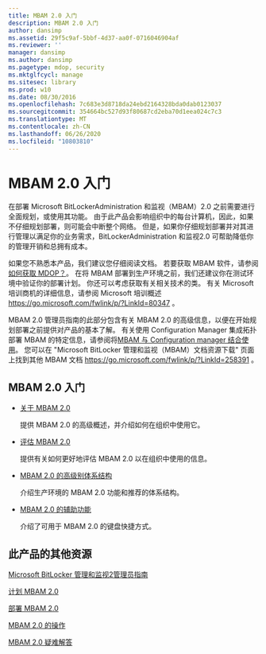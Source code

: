 ```yaml
---
title: MBAM 2.0 入门
description: MBAM 2.0 入门
author: dansimp
ms.assetid: 29f5c9af-5bbf-4d37-aa0f-0716046904af
ms.reviewer: ''
manager: dansimp
ms.author: dansimp
ms.pagetype: mdop, security
ms.mktglfcycl: manage
ms.sitesec: library
ms.prod: w10
ms.date: 08/30/2016
ms.openlocfilehash: 7c683e3d8718da24ebd2164328bda0dab0123037
ms.sourcegitcommit: 354664bc527d93f80687cd2eba70d1eea024c7c3
ms.translationtype: MT
ms.contentlocale: zh-CN
ms.lasthandoff: 06/26/2020
ms.locfileid: "10803810"
---
```

# MBAM 2.0 入门


在部署 Microsoft BitLockerAdministration 和监视（MBAM）2.0 之前需要进行全面规划，或使用其功能。 由于此产品会影响组织中的每台计算机，因此，如果不仔细规划部署，则可能会中断整个网络。 但是，如果你仔细规划部署并对其进行管理以满足你的业务需求，BitLockerAdministration 和监视2.0 可帮助降低你的管理开销和总拥有成本。

如果您不熟悉本产品，我们建议您仔细阅读文档。 若要获取 MBAM 软件，请参阅[如何获取 MDOP？](https://go.microsoft.com/fwlink/p/?LinkId=322049)。 在将 MBAM 部署到生产环境之前，我们还建议你在测试环境中验证你的部署计划。 你还可以考虑获取有关相关技术的类。 有关 Microsoft 培训商机的详细信息，请参阅 Microsoft 培训概述 <https://go.microsoft.com/fwlink/p/?LinkId=80347> 。

MBAM 2.0 管理员指南的此部分包含有关 MBAM 2.0 的高级信息，以便在开始规划部署之前提供对产品的基本了解。 有关使用 Configuration Manager 集成拓扑部署 MBAM 的特定信息，请参阅将[MBAM 与 Configuration manager 结合使用](using-mbam-with-configuration-manager.md)。 您可以在 "Microsoft BitLocker 管理和监视（MBAM）文档资源下载" 页面上找到其他 MBAM 文档 <https://go.microsoft.com/fwlink/p/?LinkId=258391> 。

## MBAM 2.0 入门


-   [关于 MBAM 2.0](about-mbam-20-mbam-2.md)

    提供 MBAM 2.0 的高级概述，并介绍如何在组织中使用它。

-   [评估 MBAM 2.0](evaluating-mbam-20-mbam-2.md)

    提供有关如何更好地评估 MBAM 2.0 以在组织中使用的信息。

-   [MBAM 2.0 的高级别体系结构](high-level-architecture-for-mbam-20-mbam-2.md)

    介绍生产环境的 MBAM 2.0 功能和推荐的体系结构。

-   [MBAM 2.0 的辅助功能](accessibility-for-mbam-20-mbam-2.md)

    介绍了可用于 MBAM 2.0 的键盘快捷方式。

## <a href="" id="other-resources-for-this-product-"></a>此产品的其他资源


[Microsoft BitLocker 管理和监视2管理员指南](index.md)

[计划 MBAM 2.0](planning-for-mbam-20-mbam-2.md)

[部署 MBAM 2.0](deploying-mbam-20-mbam-2.md)

[MBAM 2.0 的操作](operations-for-mbam-20-mbam-2.md)

[MBAM 2.0 疑难解答](troubleshooting-mbam-20-mbam-2.md)

 

 





